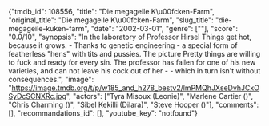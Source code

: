 {"tmdb_id": 108556, "title": "Die megageile K\u00fcken-Farm", "original_title": "Die megageile K\u00fcken-Farm", "slug_title": "die-megageile-kuken-farm", "date": "2002-03-01", "genre": [""], "score": "0.0/10", "synopsis": "In the laboratory of Professor Hirsel Things get hot, because it grows. - Thanks to genetic engineering - a special form of featherless \"hens\" with tits and pussies. The picture Pretty things are willing to fuck and ready for every sin. The professor has fallen for one of his new varieties, and can not leave his cock out of her - - which in turn isn't without consequences.", "image": "https://image.tmdb.org/t/p/w185_and_h278_bestv2/lmPMQhJXseDvhJCxOSyDcSCNXRc.jpg", "actors": ["Tyra Misoux (Leonie)", "Marlene Cartier ()", "Chris Charming ()", "Sibel Kekilli (Dilara)", "Steve Hooper ()"], "comments": [], "recommandations_id": [], "youtube_key": "notfound"}